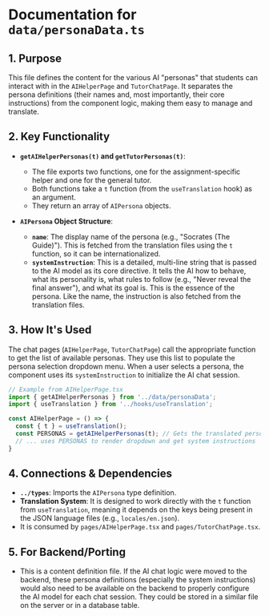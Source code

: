 
# Documentation for `data/personaData.ts`

## 1. Purpose

This file defines the content for the various AI "personas" that students can interact with in the `AIHelperPage` and `TutorChatPage`. It separates the persona definitions (their names and, most importantly, their core instructions) from the component logic, making them easy to manage and translate.

## 2. Key Functionality

- **`getAIHelperPersonas(t)` and `getTutorPersonas(t)`**:
  - The file exports two functions, one for the assignment-specific helper and one for the general tutor.
  - Both functions take a `t` function (from the `useTranslation` hook) as an argument.
  - They return an array of `AIPersona` objects.

- **`AIPersona` Object Structure**:
  - **`name`**: The display name of the persona (e.g., "Socrates (The Guide)"). This is fetched from the translation files using the `t` function, so it can be internationalized.
  - **`systemInstruction`**: This is a detailed, multi-line string that is passed to the AI model as its core directive. It tells the AI how to behave, what its personality is, what rules to follow (e.g., "Never reveal the final answer"), and what its goal is. This is the essence of the persona. Like the name, the instruction is also fetched from the translation files.

## 3. How It's Used

The chat pages (`AIHelperPage`, `TutorChatPage`) call the appropriate function to get the list of available personas. They use this list to populate the persona selection dropdown menu. When a user selects a persona, the component uses its `systemInstruction` to initialize the AI chat session.

```typescript
// Example from AIHelperPage.tsx
import { getAIHelperPersonas } from '../data/personaData';
import { useTranslation } from '../hooks/useTranslation';

const AIHelperPage = () => {
  const { t } = useTranslation();
  const PERSONAS = getAIHelperPersonas(t); // Gets the translated persona list
  // ... uses PERSONAS to render dropdown and get system instructions
}
```

## 4. Connections & Dependencies

- **`../types`**: Imports the `AIPersona` type definition.
- **Translation System**: It is designed to work directly with the `t` function from `useTranslation`, meaning it depends on the keys being present in the JSON language files (e.g., `locales/en.json`).
- It is consumed by `pages/AIHelperPage.tsx` and `pages/TutorChatPage.tsx`.

## 5. For Backend/Porting

- This is a content definition file. If the AI chat logic were moved to the backend, these persona definitions (especially the system instructions) would also need to be available on the backend to properly configure the AI model for each chat session. They could be stored in a similar file on the server or in a database table.
